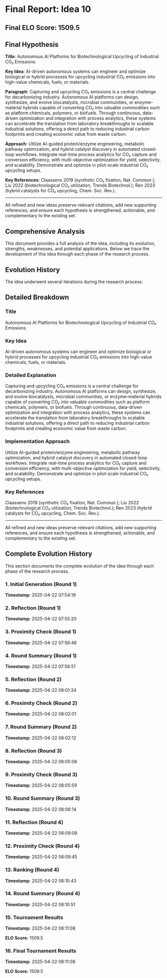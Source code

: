 # Final Report: Idea 10

## Final ELO Score: 1509.5

## Final Hypothesis

**Title**: Autonomous AI Platforms for Biotechnological Upcycling of Industrial CO₂ Emissions

**Key Idea**: AI-driven autonomous systems can engineer and optimize biological or hybrid processes for upcycling industrial CO₂ emissions into high-value chemicals, fuels, or materials.

**Paragraph**: Capturing and upcycling CO₂ emissions is a central challenge for decarbonizing industry. Autonomous AI platforms can design, synthesize, and evolve biocatalysts, microbial communities, or enzyme–material hybrids capable of converting CO₂ into valuable commodities such as platform chemicals, polymers, or biofuels. Through continuous, data-driven optimization and integration with process analytics, these systems can accelerate the translation from laboratory breakthroughs to scalable industrial solutions, offering a direct path to reducing industrial carbon footprints and creating economic value from waste carbon.

**Approach**: Utilize AI-guided protein/enzyme engineering, metabolic pathway optimization, and hybrid catalyst discovery in automated closed-loop workflows. Integrate real-time process analytics for CO₂ capture and conversion efficiency, with multi-objective optimization for yield, selectivity, and scalability. Demonstrate and optimize in pilot-scale industrial CO₂ upcycling setups.

**Key References**: Claassens 2019 (synthetic CO₂ fixation, Nat. Commun.); Liu 2022 (biotechnological CO₂ utilization, Trends Biotechnol.); Ren 2023 (hybrid catalysts for CO₂ upcycling, Chem. Soc. Rev.).

---

All refined and new ideas preserve relevant citations, add new supporting references, and ensure each hypothesis is strengthened, actionable, and complementary to the existing set.

## Comprehensive Analysis

This document provides a full analysis of the idea, including its evolution, strengths, weaknesses, and potential applications. Below we trace the development of this idea through each phase of the research process.

## Evolution History

The idea underwent several iterations during the research process:

## Detailed Breakdown

### Title

Autonomous AI Platforms for Biotechnological Upcycling of Industrial CO₂ Emissions

### Key Idea

AI-driven autonomous systems can engineer and optimize biological or hybrid processes for upcycling industrial CO₂ emissions into high-value chemicals, fuels, or materials.

### Detailed Explanation

Capturing and upcycling CO₂ emissions is a central challenge for decarbonizing industry. Autonomous AI platforms can design, synthesize, and evolve biocatalysts, microbial communities, or enzyme–material hybrids capable of converting CO₂ into valuable commodities such as platform chemicals, polymers, or biofuels. Through continuous, data-driven optimization and integration with process analytics, these systems can accelerate the translation from laboratory breakthroughs to scalable industrial solutions, offering a direct path to reducing industrial carbon footprints and creating economic value from waste carbon.

### Implementation Approach

Utilize AI-guided protein/enzyme engineering, metabolic pathway optimization, and hybrid catalyst discovery in automated closed-loop workflows. Integrate real-time process analytics for CO₂ capture and conversion efficiency, with multi-objective optimization for yield, selectivity, and scalability. Demonstrate and optimize in pilot-scale industrial CO₂ upcycling setups.

### Key References

Claassens 2019 (synthetic CO₂ fixation, Nat. Commun.); Liu 2022 (biotechnological CO₂ utilization, Trends Biotechnol.); Ren 2023 (hybrid catalysts for CO₂ upcycling, Chem. Soc. Rev.).

---

All refined and new ideas preserve relevant citations, add new supporting references, and ensure each hypothesis is strengthened, actionable, and complementary to the existing set.

## Complete Evolution History

This section documents the complete evolution of the idea through each phase of the research process.

### 1. Initial Generation (Round 1)
**Timestamp:** 2025-04-22 07:54:19



### 2. Reflection (Round 1)
**Timestamp:** 2025-04-22 07:55:20



### 3. Proximity Check (Round 1)
**Timestamp:** 2025-04-22 07:56:46



### 4. Round Summary (Round 1)
**Timestamp:** 2025-04-22 07:56:51



### 5. Reflection (Round 2)
**Timestamp:** 2025-04-22 08:01:34



### 6. Proximity Check (Round 2)
**Timestamp:** 2025-04-22 08:02:01



### 7. Round Summary (Round 2)
**Timestamp:** 2025-04-22 08:02:12



### 8. Reflection (Round 3)
**Timestamp:** 2025-04-22 08:05:06



### 9. Proximity Check (Round 3)
**Timestamp:** 2025-04-22 08:05:59



### 10. Round Summary (Round 3)
**Timestamp:** 2025-04-22 08:06:14



### 11. Reflection (Round 4)
**Timestamp:** 2025-04-22 08:09:09



### 12. Proximity Check (Round 4)
**Timestamp:** 2025-04-22 08:09:45



### 13. Ranking (Round 4)
**Timestamp:** 2025-04-22 08:10:43



### 14. Round Summary (Round 4)
**Timestamp:** 2025-04-22 08:10:51



### 15. Tournament Results
**Timestamp:** 2025-04-22 08:11:08

**ELO Score:** 1509.5



### 16. Final Tournament Results
**Timestamp:** 2025-04-22 08:11:08

**ELO Score:** 1509.5



